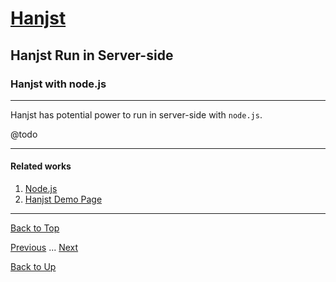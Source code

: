 # [Hanjst](/hanjst/index)
## Hanjst Run in Server-side
### Hanjst with node.js
---

Hanjst has potential power to run in server-side with `node.js`.

@todo

---

#### Related works

1. [Node.js](//nodejs.org)
2. [Hanjst Demo Page](https://ufqi.com/dev/hanjst/)

---

[Back to Top](/hanjst/hanjst-nodejs)

[Previous](./hanst-function-2) ... [Next](./hanjst-class)

[Back to Up](/hanjst/index)
<!--stackedit_data:
eyJoaXN0b3J5IjpbMTA2NTI2MDcyXX0=
-->